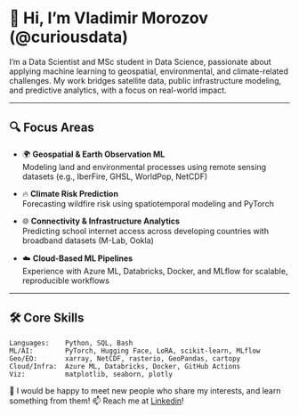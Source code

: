 # 👋 Hi, I’m Vladimir Morozov (@curiousdata)

I’m a Data Scientist and MSc student in Data Science, passionate about applying machine learning to geospatial, environmental, and climate-related challenges. My work bridges satellite data, public infrastructure modeling, and predictive analytics, with a focus on real-world impact.

---

## 🔍 Focus Areas

- 🌍 **Geospatial & Earth Observation ML**  
  Modeling land and environmental processes using remote sensing datasets (e.g., IberFire, GHSL, WorldPop, NetCDF)

- 🔥 **Climate Risk Prediction**  
  Forecasting wildfire risk using spatiotemporal modeling and PyTorch

- 🌐 **Connectivity & Infrastructure Analytics**  
  Predicting school internet access across developing countries with broadband datasets (M-Lab, Ookla)

- ☁️ **Cloud-Based ML Pipelines**  
  Experience with Azure ML, Databricks, Docker, and MLflow for scalable, reproducible workflows

---

## 🛠️ Core Skills

```text
Languages:    Python, SQL, Bash
ML/AI:        PyTorch, Hugging Face, LoRA, scikit-learn, MLflow
Geo/EO:       xarray, NetCDF, rasterio, GeoPandas, cartopy
Cloud/Infra:  Azure ML, Databricks, Docker, GitHub Actions
Viz:          matplotlib, seaborn, plotly
```
💞️ I would be happy to meet new people who share my interests, and learn something from them!
📫 Reach me at [Linkedin](https://www.linkedin.com/in/vv-m/)!
<!---
curiousdata/curiousdata is a ✨ special ✨ repository because its `README.md` (this file) appears on your GitHub profile.
You can click the Preview link to take a look at your changes.
--->
